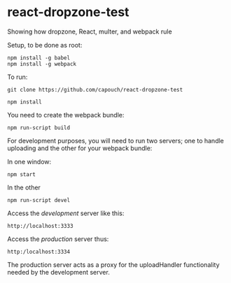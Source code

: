# react-dropzone-test
Showing how dropzone, React, multer, and webpack rule

Setup, to be done as root:

    npm install -g babel
    npm install -g webpack

To run:

    git clone https://github.com/capouch/react-dropzone-test

    npm install

You need to create the webpack bundle:

    npm run-script build

For development purposes, you will need to run two servers; one to handle uploading
and the other for your webpack bundle:

In one window:

    npm start

In the other

    npm run-script devel

Access the *development* server like this:

    http://localhost:3333

Access the *production* server thus:

    http:/localhost:3334

The production server acts as a proxy for the uploadHandler functionality needed
by the development server.
